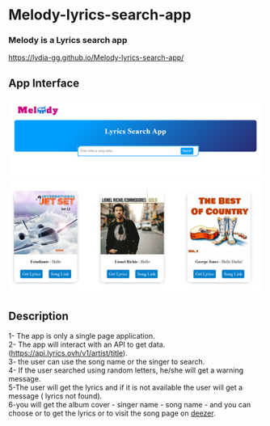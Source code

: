 # Melody-lyrics-search-app

### Melody is a Lyrics search app   
https://lydia-gg.github.io/Melody-lyrics-search-app/

## App Interface


![App Interface](/images/melody.png)
  ![results example](/images/lyricsapp.png)


## Description

1- The app is only a single page application.  
2- The app will interact with an API to get data.(<https://api.lyrics.ovh/v1/artist/title>).    
3- the user can use the song name or the singer to search.  
4- If the user searched using random letters, he/she will get a warning message.  
5-The user will get the lyrics and if it is not available the user will get a message ( lyrics not found).  
6-you will get the album cover - singer name - song name - and you can choose or to get the lyrics or to visit the song page on [deezer](https://www.deezer.com/en/).  
